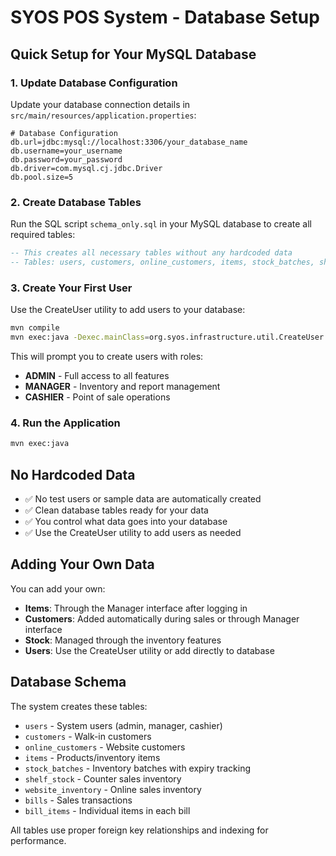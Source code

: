 # SYOS POS System - Database Setup

## Quick Setup for Your MySQL Database

### 1. Update Database Configuration

Update your database connection details in `src/main/resources/application.properties`:

```properties
# Database Configuration
db.url=jdbc:mysql://localhost:3306/your_database_name
db.username=your_username
db.password=your_password
db.driver=com.mysql.cj.jdbc.Driver
db.pool.size=5
```

### 2. Create Database Tables

Run the SQL script `schema_only.sql` in your MySQL database to create all required tables:

```sql
-- This creates all necessary tables without any hardcoded data
-- Tables: users, customers, online_customers, items, stock_batches, shelf_stock, website_inventory, bills, bill_items
```

### 3. Create Your First User

Use the CreateUser utility to add users to your database:

```bash
mvn compile
mvn exec:java -Dexec.mainClass=org.syos.infrastructure.util.CreateUser
```

This will prompt you to create users with roles:

- **ADMIN** - Full access to all features
- **MANAGER** - Inventory and report management
- **CASHIER** - Point of sale operations

### 4. Run the Application

```bash
mvn exec:java
```

## No Hardcoded Data

- ✅ No test users or sample data are automatically created
- ✅ Clean database tables ready for your data
- ✅ You control what data goes into your database
- ✅ Use the CreateUser utility to add users as needed

## Adding Your Own Data

You can add your own:

- **Items**: Through the Manager interface after logging in
- **Customers**: Added automatically during sales or through Manager interface
- **Stock**: Managed through the inventory features
- **Users**: Use the CreateUser utility or add directly to database

## Database Schema

The system creates these tables:

- `users` - System users (admin, manager, cashier)
- `customers` - Walk-in customers
- `online_customers` - Website customers
- `items` - Products/inventory items
- `stock_batches` - Inventory batches with expiry tracking
- `shelf_stock` - Counter sales inventory
- `website_inventory` - Online sales inventory
- `bills` - Sales transactions
- `bill_items` - Individual items in each bill

All tables use proper foreign key relationships and indexing for performance.
